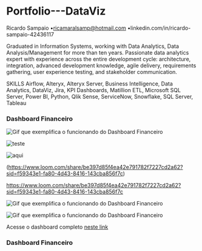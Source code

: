 # Portfolio---DataViz
Ricardo Sampaio
•ricamaralsamp@hotmail.com 
•linkedin.com/in/ricardo-sampaio-42436117

Graduated in Information Systems, working with Data Analytics, Data Analysis/Management
for more than ten years. Passionate data analytics expert with experience across the entire
development cycle: architecture, integration, advanced development knowledge, agile
delivery, requirements gathering, user experience testing, and stakeholder communication.

SKILLS
Airflow, Alteryx, Alteryx Server, Business Intelligence, Data Analytics, DataViz, Jira, KPI
Dashboards, Matillion ETL, Microsoft SQL Server, Power BI, Python, Qlik Sense, ServiceNow,
Snowflake, SQL Server, Tableau

### Dashboard Financeiro

![Gif que exemplifica o funcionando do Dashboard Financeiro](https://i.imgur.com/Nl5Hurs.gif)

![teste](https://i.imgur.com/Nl5Hurs.gif)

![aqui](https://imgur.com/Nl5Hurs)

(https://www.loom.com/share/be397d85f4ea42e791782f7227cd2a62?sid=f59343e1-fa80-4d43-8416-143cba856f7c)

https://www.loom.com/share/be397d85f4ea42e791782f7227cd2a62?sid=f59343e1-fa80-4d43-8416-143cba856f7c

![Gif que exemplifica o funcionando do Dashboard Financeiro](https://www.loom.com/share/be397d85f4ea42e791782f7227cd2a62?sid=f59343e1-fa80-4d43-8416-143cba856f7c)

![Gif que exemplifica o funcionando do Dashboard Financeiro](https://www.loom.com/share/be397d85f4ea42e791782f7227cd2a62?sid=f59343e1-fa80-4d43-8416-143cba856f7c.gif)

Acesse o dashboard completo [neste link](https://www.loom.com/share/be397d85f4ea42e791782f7227cd2a62?sid=14ee368c-3276-4221-a34d-fa5403f7d7a2)


### Dashboard Financeiro


